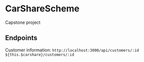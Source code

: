 # CarShareScheme
Capstone project

## Endpoints
Customer information: `http://localhost:3000/api/customers/:id`
                        `${this.$carshare}/customers/:id`